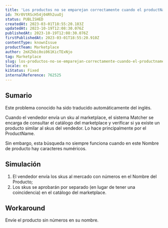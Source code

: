 ```yaml
---
title: 'Los productos no se emparejan correctamente cuando el productName contiene números'
id: 7Kr0VtRScH54j04Rh2uuOj
status: PUBLISHED
createdAt: 2023-03-01T18:55:20.183Z
updatedAt: 2023-10-19T12:08:30.076Z
publishedAt: 2023-10-19T12:08:30.076Z
firstPublishedAt: 2023-03-01T18:55:20.910Z
contentType: knownIssue
productTeam: Marketplace
author: 2mXZkbi0oi061KicTExNjo
tag: Marketplace
slug: los-productos-no-se-emparejan-correctamente-cuando-el-productname-contiene-numeros
locale: es
kiStatus: Fixed
internalReference: 762525
---
```


## Sumario

<div class="alert alert-info">
  <p>Este problema conocido ha sido traducido automáticamente del inglés.</p>
</div>


Cuando el vendedor envía un sku al marketplace, el sistema Matcher se encarga de consultar el catálogo del marketplace y verificar si ya existe un producto similar al skus del vendedor.
Lo hace principalmente por el ProductName.

Sin embargo, esta búsqueda no siempre funciona cuando en este Nombre de producto hay caracteres numéricos.


##

## Simulación



1. El vendedor envía los skus al mercado con números en el Nombre del Producto;
2. Los skus se aprobarán por separado (en lugar de tener una coincidencia) en el catálogo del marketplace.



## Workaround


Envíe el producto sin números en su nombre.





